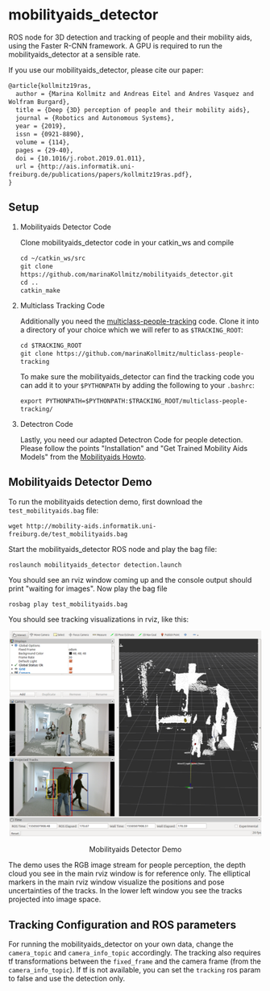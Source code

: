 # mobilityaids_detector
ROS node for 3D detection and tracking of people and their mobility aids, using the Faster R-CNN framework. A GPU is required to run the mobilityaids_detector at a sensible rate. 

If you use our mobilityaids_detector, please cite our paper:

```
@article{kollmitz19ras,
  author = {Marina Kollmitz and Andreas Eitel and Andres Vasquez and Wolfram Burgard},
  title = {Deep {3D} perception of people and their mobility aids},
  journal = {Robotics and Autonomous Systems},         
  year = {2019},
  issn = {0921-8890},
  volume = {114},
  pages = {29-40},
  doi = {10.1016/j.robot.2019.01.011},
  url = {http://ais.informatik.uni-freiburg.de/publications/papers/kollmitz19ras.pdf},
}
```

## Setup
1. Mobilityaids Detector Code

   Clone mobilityaids_detector code in your catkin_ws and compile
   ```
   cd ~/catkin_ws/src
   git clone https://github.com/marinaKollmitz/mobilityaids_detector.git
   cd ..
   catkin_make
   ```

2. Multiclass Tracking Code

   Additionally you need the [multiclass-people-tracking](https://github.com/marinaKollmitz/multiclass-people-tracking) code. Clone    it into a directory of your choice which we will refer to as `$TRACKING_ROOT`:
   ```
   cd $TRACKING_ROOT
   git clone https://github.com/marinaKollmitz/multiclass-people-tracking
   ```
   To make sure the mobilityaids_detector can find the tracking code you can add it to your `$PYTHONPATH` by adding the following to your `.bashrc`:
   ```
   export PYTHONPATH=$PYTHONPATH:$TRACKING_ROOT/multiclass-people-tracking/
   ```

3. Detectron Code

   Lastly, you need our adapted Detectron Code for people detection. Please follow the points "Installation" and "Get Trained Mobility Aids Models" from the [Mobilityaids Howto](https://github.com/marinaKollmitz/DetectronDistance/blob/master/MOBILITYAIDS_HOWTO.md).

## Mobilityaids Detector Demo

To run the mobilityaids detection demo, first download the `test_mobilityaids.bag` file:
``` 
wget http://mobility-aids.informatik.uni-freiburg.de/test_mobilityaids.bag
```
Start the mobilityaids_detector ROS node and play the bag file:
``` 
roslaunch mobilityaids_detector detection.launch
```
You should see an rviz window coming up and the console output should print "waiting for images". Now play the bag file
```
rosbag play test_mobilityaids.bag
```
You should see tracking visualizations in rviz, like this:
<div align="center">
  <img src="mobilityaids_demo.png" width="500px" />
  <p>Mobilityaids Detector Demo</p>
</div>

The demo uses the RGB image stream for people perception, the depth cloud you see in the main rviz window is for reference only. The elliptical markers in the main rviz window visualize the positions and pose uncertainties of the tracks. In the lower left window you see the tracks projected into image space.    

## Tracking Configuration and ROS parameters


For running the mobilityaids_detector on your own data, change the `camera_topic` and `camera_info_topic` accordingly. The tracking also requires tf transformations between the `fixed_frame` and the camera frame (from the `camera_info_topic`). If tf is not available, you can set the `tracking` ros param to false and use the detection only.  
